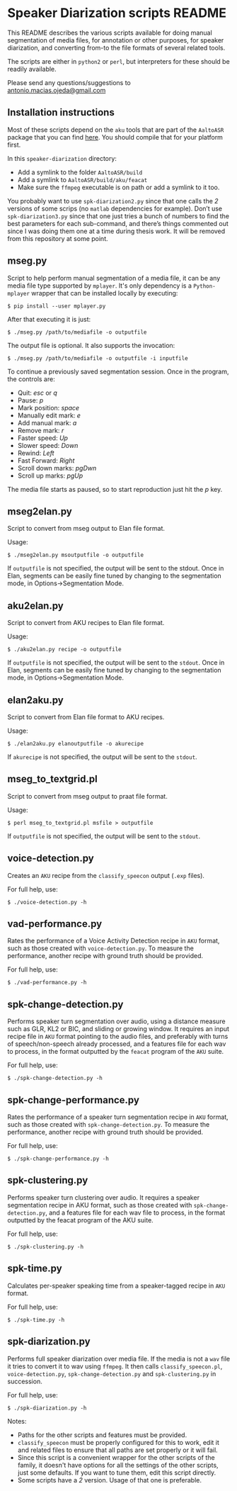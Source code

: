 Speaker Diarization scripts README
==================================

This README describes the various scripts available for doing manual
segmentation of media files, for annotation or other purposes, for speaker
diarization, and converting from-to the file formats of several related tools.

The scripts are either in `python2` or `perl`, but interpreters for these
should be readily available.

Please send any questions/suggestions to <antonio.macias.ojeda@gmail.com>

Installation instructions
-------------------------

Most of these scripts depend on the `aku` tools that are part of the `AaltoASR`
package that you can find [here](https://github.com/aalto-speech/AaltoASR). You
should compile that for your platform first.

In this `speaker-diarization` directory:

- Add a symlink to the folder `AaltoASR/build`
- Add a symlink to `AaltoASR/build/aku/feacat`
- Make sure the `ffmpeg` executable is on path or add a symlink to it too.

You probably want to use `spk-diarization2.py` since that one calls the *2*
versions of some scrips (no `matlab` dependencies for example). Don’t use
`spk-diarization3.py` since that one just tries a bunch of numbers to find the
best parameters for each sub-command, and there’s things  commented out since I
was doing them one at a time during thesis work. It will be removed from this
repository at some point.

mseg.py
-------

Script to help perform manual segmentation of a media file, it can be any media
file type supported by `mplayer`. It's only dependency is a `Python-mplayer`
wrapper that can be installed locally by executing:

    $ pip install --user mplayer.py

After that executing it is just:

    $ ./mseg.py /path/to/mediafile -o outputfile

The output file is optional. It also supports the invocation:

    $ ./mseg.py /path/to/mediafile -o outputfile -i inputfile

To continue a previously saved segmentation session. Once in the program, the
controls are:

- Quit: *esc* or *q*
- Pause: *p*
- Mark position: *space*
- Manually edit mark: *e*
- Add manual mark: *a*
- Remove mark: *r*
- Faster speed: *Up*
- Slower speed: *Down*
- Rewind: *Left*
- Fast Forward: *Right*
- Scroll down marks: *pgDwn*
- Scroll up marks: *pgUp*

The media file starts as paused, so to start reproduction just hit the *p*
key.

mseg2elan.py
------------

Script to convert from mseg output to Elan file format.

Usage:

    $ ./mseg2elan.py msoutputfile -o outputfile

If `outputfile` is not specified, the output will be sent to the stdout.
Once in Elan, segments can be easily fine tuned by changing to the
segmentation mode, in Options->Segmentation Mode.

aku2elan.py
------------

Script to convert from AKU recipes to Elan file format.

Usage:

    $ ./aku2elan.py recipe -o outputfile

If `outputfile` is not specified, the output will be sent to the `stdout`.
Once in Elan, segments can be easily fine tuned by changing to the
segmentation mode, in Options->Segmentation Mode.

elan2aku.py
-----------

Script to convert from Elan file format to AKU recipes.

Usage:

    $ ./elan2aku.py elanoutputfile -o akurecipe

If `akurecipe` is not specified, the output will be sent to the `stdout`.

mseg_to_textgrid.pl
-------------------

Script to convert from mseg output to praat file format.

Usage:

    $ perl mseg_to_textgrid.pl msfile > outputfile

If `outputfile` is not specified, the output will be sent to the `stdout`.

voice-detection.py
------------------

Creates an `AKU` recipe from the `classify_speecon` output (`.exp` files).

For full help, use:

    $ ./voice-detection.py -h

vad-performance.py
------------------

Rates the performance of a Voice Activity Detection recipe in `AKU` format, such
as those created with `voice-detection.py`. To measure the performance, another
recipe with ground truth should be provided.

For full help, use:

    $ ./vad-performance.py -h

spk-change-detection.py
-----------------------

Performs speaker turn segmentation over audio, using a distance measure such as
GLR, KL2 or BIC, and sliding or growing window. It requires an input recipe file
in `AKU` format pointing to the audio files, and preferably with turns of
speech/non-speech already processed, and a features file for each wav to
process, in the format outputted by the `feacat` program of the `AKU` suite.

For full help, use:

    $ ./spk-change-detection.py -h

spk-change-performance.py
-------------------------

Rates the performance of a speaker turn segmentation recipe in `AKU` format, such
as those created with `spk-change-detection.py`. To measure the performance,
another recipe with ground truth should be provided.

For full help, use:

    $ ./spk-change-performance.py -h

spk-clustering.py
-----------------

Performs speaker turn clustering over audio. It requires a speaker segmentation
recipe in AKU format, such as those created with `spk-change-detection.py`, and
a features file for each wav file to process, in the format outputted by the
feacat program of the AKU suite.

For full help, use:

    $ ./spk-clustering.py -h

spk-time.py
-----------

Calculates per-speaker speaking time from a speaker-tagged recipe in `AKU` format.

For full help, use:

    $ ./spk-time.py -h

spk-diarization.py
------------------

Performs full speaker diarization over media file. If the media is not a `wav`
file it tries to convert it to wav using `ffmpeg`. It then calls
`classify_speecon.pl`, `voice-detection.py`, `spk-change-detection.py` and
`spk-clustering.py` in succession.

For full help, use:

    $ ./spk-diarization.py -h

Notes:

- Paths for the other scripts and features must be provided.
- `classify_speecon` must be properly configured for this to work, edit it
and related files to ensure that all paths are set properly or it will fail.
- Since this script is a convenient wrapper for the other scripts of the family,
  it doesn't have options for all the settings of the other scripts, just some
  defaults. If you want to tune them, edit this script directly.
- Some scripts have a *2* version. Usage of that one is preferable.
